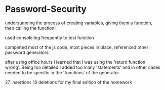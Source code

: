 # Password-Security

understanding the process of creating variables, giving them a function, then calling the function!

used console.log frequently to test function

completed most of the js code, most pieces in place, referenced other password generators. 

after using office hours I learned that I was using the 'return function wrong'. Being too detailed I added too many 'statements' and in other cases needed to be specific in the 'functions' of the generator. 

27 insertions 16 deletions for my final edition of the homework